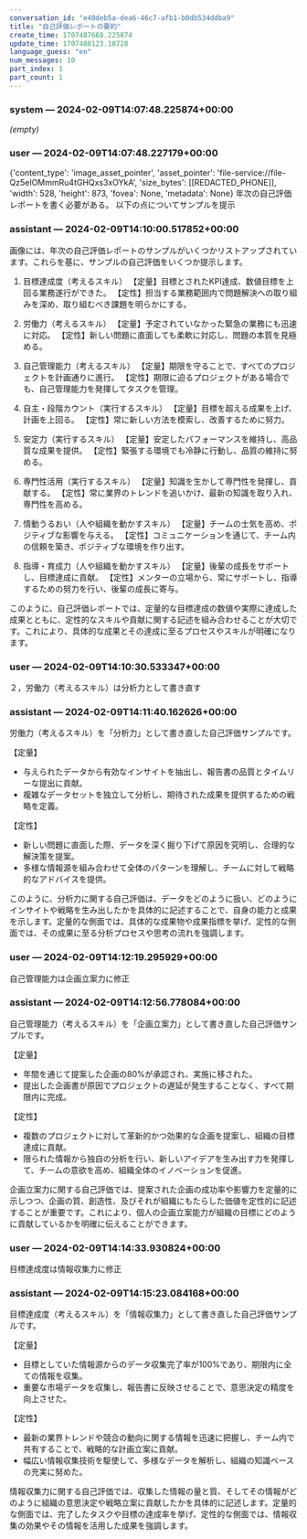 ```yaml
---
conversation_id: "e40deb5a-dea6-46c7-afb1-b0db534ddba9"
title: "自己評価レポートの要約"
create_time: 1707487668.225874
update_time: 1707488123.18728
language_guess: "en"
num_messages: 10
part_index: 1
part_count: 1
---
```


### system — 2024-02-09T14:07:48.225874+00:00

_(empty)_

### user — 2024-02-09T14:07:48.227179+00:00

{'content_type': 'image_asset_pointer', 'asset_pointer': 'file-service://file-Qz5eIOMmmRu4tGHQxs3xOYkA', 'size_bytes': [[REDACTED_PHONE]], 'width': 528, 'height': 873, 'fovea': None, 'metadata': None}
年次の自己評価レポートを書く必要がある。
以下の点についてサンプルを提示

### assistant — 2024-02-09T14:10:00.517852+00:00

画像には、年次の自己評価レポートのサンプルがいくつかリストアップされています。これらを基に、サンプルの自己評価をいくつか提示します。

1. 目標達成度（考えるスキル）
【定量】目標とされたKPI達成、数値目標を上回る業務遂行ができた。
【定性】担当する業務範囲内で問題解決への取り組みを深め、取り組むべき課題を明らかにする。

2. 労働力（考えるスキル）
【定量】予定されていなかった緊急の業務にも迅速に対応。
【定性】新しい問題に直面しても柔軟に対応し、問題の本質を見極める。

3. 自己管理能力（考えるスキル）
【定量】期限を守ることで、すべてのプロジェクトを計画通りに進行。
【定性】期限に迫るプロジェクトがある場合でも、自己管理能力を発揮してタスクを管理。

4. 自主・段階カウント（実行するスキル）
【定量】目標を超える成果を上げ、計画を上回る。
【定性】常に新しい方法を模索し、改善するために努力。

5. 安定力（実行するスキル）
【定量】安定したパフォーマンスを維持し、高品質な成果を提供。
【定性】緊張する環境でも冷静に行動し、品質の維持に努める。

6. 専門性活用（実行するスキル）
【定量】知識を生かして専門性を発揮し、貢献する。
【定性】常に業界のトレンドを追いかけ、最新の知識を取り入れ、専門性を高める。

7. 情動うるおい（人や組織を動かすスキル）
【定量】チームの士気を高め、ポジティブな影響を与える。
【定性】コミュニケーションを通じて、チーム内の信頼を築き、ポジティブな環境を作り出す。

8. 指導・育成力（人や組織を動かすスキル）
【定量】後輩の成長をサポートし、目標達成に貢献。
【定性】メンターの立場から、常にサポートし、指導するための努力を行い、後輩の成長に寄与。

このように、自己評価レポートでは、定量的な目標達成の数値や実際に達成した成果とともに、定性的なスキルや貢献に関する記述を組み合わせることが大切です。これにより、具体的な成果とその達成に至るプロセスやスキルが明確になります。

### user — 2024-02-09T14:10:30.533347+00:00

２，労働力（考えるスキル）は分析力として書き直す

### assistant — 2024-02-09T14:11:40.162626+00:00

労働力（考えるスキル）を「分析力」として書き直した自己評価サンプルです。

【定量】
- 与えられたデータから有効なインサイトを抽出し、報告書の品質とタイムリーな提出に貢献。
- 複雑なデータセットを独立して分析し、期待された成果を提供するための戦略を定義。

【定性】
- 新しい問題に直面した際、データを深く掘り下げて原因を究明し、合理的な解決策を提案。
- 多様な情報源を組み合わせて全体のパターンを理解し、チームに対して戦略的なアドバイスを提供。

このように、分析力に関する自己評価は、データをどのように扱い、どのようにインサイトや戦略を生み出したかを具体的に記述することで、自身の能力と成果を示します。定量的な側面では、具体的な成果物や成果指標を挙げ、定性的な側面では、その成果に至る分析プロセスや思考の流れを強調します。

### user — 2024-02-09T14:12:19.295929+00:00

自己管理能力は企画立案力に修正

### assistant — 2024-02-09T14:12:56.778084+00:00

自己管理能力（考えるスキル）を「企画立案力」として書き直した自己評価サンプルです。

【定量】
- 年間を通じて提案した企画の80%が承認され、実施に移された。
- 提出した企画書が原因でプロジェクトの遅延が発生することなく、すべて期限内に完成。

【定性】
- 複数のプロジェクトに対して革新的かつ効果的な企画を提案し、組織の目標達成に貢献。
- 限られた情報から独自の分析を行い、新しいアイデアを生み出す力を発揮して、チームの意欲を高め、組織全体のイノベーションを促進。

企画立案力に関する自己評価では、提案された企画の成功率や影響力を定量的に示しつつ、企画の質、創造性、及びそれが組織にもたらした価値を定性的に記述することが重要です。これにより、個人の企画立案能力が組織の目標にどのように貢献しているかを明確に伝えることができます。

### user — 2024-02-09T14:14:33.930824+00:00

目標達成度は情報収集力に修正

### assistant — 2024-02-09T14:15:23.084168+00:00

目標達成度（考えるスキル）を「情報収集力」として書き直した自己評価サンプルです。

【定量】
- 目標としていた情報源からのデータ収集完了率が100%であり、期限内に全ての情報を収集。
- 重要な市場データを収集し、報告書に反映させることで、意思決定の精度を向上させた。

【定性】
- 最新の業界トレンドや競合の動向に関する情報を迅速に把握し、チーム内で共有することで、戦略的な計画立案に貢献。
- 幅広い情報収集技術を駆使して、多様なデータを解析し、組織の知識ベースの充実に努めた。

情報収集力に関する自己評価では、収集した情報の量と質、そしてその情報がどのように組織の意思決定や戦略立案に貢献したかを具体的に記述します。定量的な側面では、完了したタスクや目標の達成率を挙げ、定性的な側面では、情報収集の効果やその情報を活用した成果を強調します。
